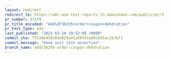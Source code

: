 ```yaml
---
layout: redirect
redirect_to: https://a8c-woo-test-reports.s3.amazonaws.com/public/pr/37179/e2e/index.html
pr_number: 37179
pr_title_encoded: "Add%2F36295+order+coupon+dehdration"
pr_test_type: e2e
last_published: "2023-03-10 19:52:08 +0000"
commit_sha: 7f210e458c0ad029a91a50f41ad91601ac1b7bf1
commit_message: "move unit test assertion"
branch_name: add/36295-order-coupon-dehdration
---
```

